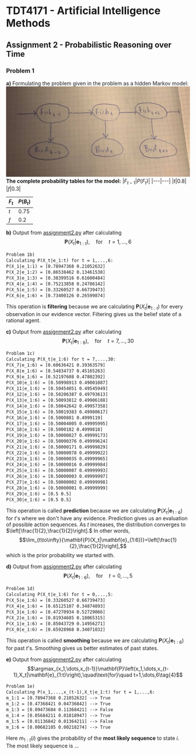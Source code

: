 # TDT4171 - Artificial Intelligence Methods
## Assignment 2 - Probabilistic Reasoning over Time
### Problem 1
__a)__ Formulating the problem given in the problem as a hidden Markov model:
![](hmm.jpg)
**The complete probability tables for the model:**
|$F_{t-1}$|$P(F_t)$|
|---|---|
|$t$|$0.8$|
|$f$|$0.3$|

|$F_t$|$P(B_t)$|
|---|---|
|$t$|$0.75$|
|$f$|$0.2$|

__b)__ Output from [assignment2.py](assignment2.py) after calculating
$$\mathbf{P}\left(X_t|\mathbf{e}_{1:t}\right),\quad\text{for}\quad t=1,\dots,6\tag{1}$$
```{sh}
Problem 1b)
Calculating P(X_t|e_1:t) for t = 1,...,6:
P(X_1|e_1:1) = [0.78947368 0.21052632]
P(X_2|e_1:2) = [0.86538462 0.13461538]
P(X_3|e_1:3) = [0.38399516 0.61600484]
P(X_4|e_1:4) = [0.75213858 0.24786142]
P(X_5|e_1:5) = [0.33260527 0.66739473]
P(X_6|e_1:6) = [0.73400126 0.26599874] 
```
This operation is __filtering__ because we are calculating $\mathbf{P}(X_t|\mathbf{e}_{1:t})$ for every observation in our evidence vector. Filtering gives us the belief state of a rational agent.

__c)__ Output from [assignment2.py](assignment2.py) after calculating
$$\mathbf{P}\left(X_t|\mathbf{e}_{1:6}\right),\quad\text{for}\quad t=7,\dots,30\tag{2}$$
```{sh}
Problem 1c)
Calculating P(X_t|e_1:6) for t = 7,...,30:
P(X_7|e_1:6) = [0.60636421 0.39363579]
P(X_8|e_1:6) = [0.54834737 0.45165263]
P(X_9|e_1:6) = [0.52197608 0.47802392]
P(X_10|e_1:6) = [0.50998913 0.49001087]
P(X_11|e_1:6) = [0.50454051 0.49545949]
P(X_12|e_1:6) = [0.50206387 0.49793613]
P(X_13|e_1:6) = [0.50093812 0.49906188]
P(X_14|e_1:6) = [0.50042642 0.49957358]
P(X_15|e_1:6) = [0.50019383 0.49980617]
P(X_16|e_1:6) = [0.5000881 0.4999119]
P(X_17|e_1:6) = [0.50004005 0.49995995]
P(X_18|e_1:6) = [0.5000182 0.4999818]
P(X_19|e_1:6) = [0.50000827 0.49999173]
P(X_20|e_1:6) = [0.50000376 0.49999624]
P(X_21|e_1:6) = [0.50000171 0.49999829]
P(X_22|e_1:6) = [0.50000078 0.49999922]
P(X_23|e_1:6) = [0.50000035 0.49999965]
P(X_24|e_1:6) = [0.50000016 0.49999984]
P(X_25|e_1:6) = [0.50000007 0.49999993]
P(X_26|e_1:6) = [0.50000003 0.49999997]
P(X_27|e_1:6) = [0.50000002 0.49999998]
P(X_28|e_1:6) = [0.50000001 0.49999999]
P(X_29|e_1:6) = [0.5 0.5]
P(X_30|e_1:6) = [0.5 0.5]
```
This operation is called __prediction__ because we are calculating $\mathbf{P}(X_t|\mathbf{e}_{1:6})$ for $t$'s where we don't have any evidence. Prediction gives us an evaluation of possible action sequences.
As $t$ increases, the distribution converges to $\left[\frac{1}{2},\frac{1}{2}\right].$ In other words,
$$\lim_{t\to\infty}{\mathbf{P}(X_t|\mathbf{e}_{1:6})}=\left[\frac{1}{2},\frac{1}{2}\right],$$
which is the prior probability we started with.

__d)__ Output from [assignment2.py](assignment2.py) after calculating
$$\mathbf{P}\left(X_t|\mathbf{e}_{1:6}\right),\quad\text{for}\quad t=0,\dots,5\tag{3}$$
```{sh}
Problem 1d)
Calculating P(X_t|e_1:6) for t = 0,...,5:
P(X_5|e_1:6) = [0.33260527 0.66739473]
P(X_4|e_1:6) = [0.65125107 0.34874893]
P(X_3|e_1:6) = [0.47270934 0.52729066]
P(X_2|e_1:6) = [0.81934685 0.18065315]
P(X_1|e_1:6) = [0.85043729 0.14956271]
P(X_0|e_1:6) = [0.65928968 0.34071032] 
```
This operation is called __smoothing__ because we are calculating $\mathbf{P}(X_t|\mathbf{e}_{1:6})$ for past $t$'s. Smoothing gives us better estimates of past states.

__e)__ Output from [assignment2.py](assignment2.py) after calculating
$$\argmax_{x_1,\dots,x_{t-1}}\mathbf{P}\left(x_1,\dots,x_{t-1},X_t|\mathbf{e}_{1:t}\right),\quad\text{for}\quad t=1,\dots,6\tag{4}$$
```
Problem 1e)
Calculating P(x_1,...,x_(t-1),X_t|e_1:t) for t = 1,...,6:
m_1:1 = [0.78947368 0.21052632] --> True
m_1:2 = [0.47368421 0.04736842] --> True
m_1:3 = [0.09473684 0.11368421] --> False
m_1:4 = [0.05684211 0.01818947] --> True
m_1:5 = [0.01136842 0.01364211] --> False
m_1:6 = [0.00682105 0.00218274] --> True 
```
Here $m_{1:t}(i)$ gives the probability of the **most likely sequence** to state $i$. The most likely sequence is ...